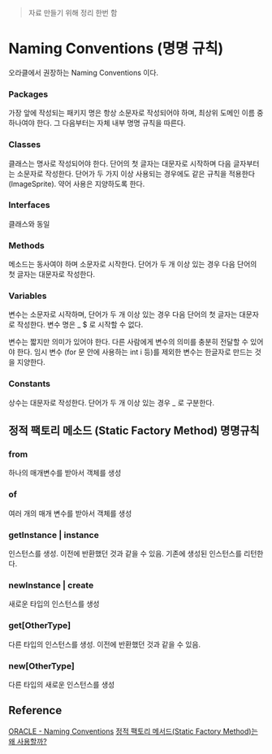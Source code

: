 > 자료 만들기 위해 정리 한번 함

# Naming Conventions (명명 규칙)

오라클에서 권장하는 Naming Conventions 이다.


### Packages

가장 앞에 작성되는 패키지 명은 항상 소문자로 작성되어야 하며, 최상위 도메인 이름 중 하나여야 한다.
그 다음부터는 자체 내부 명명 규칙을 따른다.


### Classes

클래스는 명사로 작성되어야 한다. 단어의 첫 글자는 대문자로 시작하며 다음 글자부터는 소문자로 작성한다. 
단어가 두 가지 이상 사용되는 경우에도 같은 규칙을 적용한다(ImageSprite).
약어 사용은 지양하도록 한다.


### Interfaces

클래스와 동일


### Methods

메소드는 동사여야 하며 소문자로 시작한다.
단어가 두 개 이상 있는 경우 다음 단어의 첫 글자는 대문자로 작성한다.


### Variables

변수는 소문자로 시작하며, 단어가 두 개 이상 있는 경우 다음 단어의 첫 글자는 대문자로 작성한다.
변수 명은 _ $ 로 시작할 수 없다.

변수는 짧지만 의미가 있어야 한다. 다른 사람에게 변수의 의미를 충분히 전달할 수 있어야 한다.
임시 변수 (for 문 안에 사용하는 int i 등)를 제외한 변수는 한글자로 만드는 것을 지양한다. 


### Constants

상수는 대문자로 작성한다.
단어가 두 개 이상 있는 경우 _ 로 구분한다.

## 정적 팩토리 메소드 (Static Factory Method) 명명규칙

### from

하나의 매개변수를 받아서 객체를 생성

### of

여러 개의 매개 변수를 받아서 객체를 생성

### getInstance | instance

인스턴스를 생성. 이전에 반환했던 것과 같을 수 있음. 기존에 생성된 인스턴스를 리턴한다.

### newInstance | create

새로운 타입의 인스턴스를 생성

### get[OtherType]

다른 타입의 인스턴스를 생성. 이전에 반환했던 것과 같을 수 있음.

### new[OtherType]

다른 타입의 새로운 인스턴스를 생성


## Reference

[ORACLE - Naming Conventions](https://www.oracle.com/java/technologies/javase/codeconventions-namingconventions.html)
[정적 팩토리 메서드(Static Factory Method)는 왜 사용할까?](https://tecoble.techcourse.co.kr/post/2020-05-26-static-factory-method/)